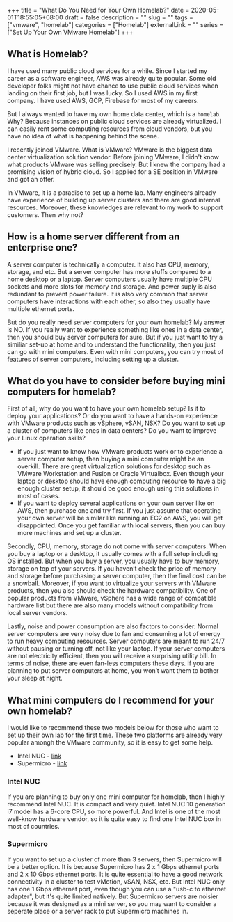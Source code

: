 +++
title = "What Do You Need for Your Own Homelab?"
date = 2020-05-01T18:55:05+08:00
draft = false
description = ""
slug = ""
tags = ["vmware", "homelab"]
categories = ["Homelab"]
externalLink = ""
series = ["Set Up Your Own VMware Homelab"]
+++

## What is Homelab?

I have used many public cloud services for a while. Since I started my career as a software engineer, AWS was already quite popular. Some old developer folks might not have chance to use public cloud services when landing on their first job, but I was lucky. So I used AWS in my first company. I have used AWS, GCP, Firebase for most of my careers.

But I always wanted to have my own home data center, which is a `homelab`. Why? Because instances on public cloud services are already virtualized. I can easily rent some computing resources from cloud vendors, but you have no idea of what is happening behind the scene.

I recently joined VMware. What is VMware? VMware is the biggest data center virtualization solution vendor. Before joining VMware, I didn't know what products VMware was selling precisely. But I knew the company had a promising vision of hybrid cloud. So I applied for a SE position in VMware and got an offer.

In VMware, it is a paradise to set up a home lab. Many engineers already have experience of building up server clusters and there are good internal resources. Moreover, these knowledges are relevant to my work to support customers. Then why not?

## How is a home server different from an enterprise one?

A server computer is technically a computer. It also has CPU, memory, storage, and etc. But a server computer has more stuffs compared to a home desktop or a laptop. Server computers usually have multiple CPU sockets and more slots for memory and storage. And power suply is also redundant to prevent power failure. It is also very common that server computers have interactions with each other, so also they usually have multiple ethernet ports.

But do you really need server computers for your own homelab? My answer is NO. If you really want to experience something like ones in a data center, then you should buy server computers for sure. But if you just want to try a similiar set-up at home and to understand the functionality, then you just can go with mini computers. Even with mini computers, you can try most of features of server computers, including setting up a cluster.

## What do you have to consider before buying mini computers for homelab?

First of all, why do you want to have your own homelab setup? Is it to deploy your applications? Or do you want to have a hands-on experience with VMware products such as vSphere, vSAN, NSX? Do you want to set up a cluster of computers like ones in data centers? Do you want to improve your Linux operation skills?

* If you just want to know how VMware products work or to experience a server computer setup, then buying a mini computer might be an overkill. There are great virtualization solutions for desktop such as VMware Workstation and Fusion or Oracle Virtualbox. Even though your laptop or desktop should have enough computing resource to have a big enough cluster setup, it should be good enough using this solutions in most of cases.
* If you want to deploy several applications on your own server like on AWS, then purchase one and try first. If you just assume that operating your own server will be similar like running an EC2 on AWS, you will get disappointed. Once you get familiar with local servers, then you can buy more machines and set up a cluster.

Secondly, CPU, memory, storage do not come with server computers. When you buy a laptop or a desktop, it usually comes with a full setup including OS installed. But when you buy a server, you usually have to buy memory, storage on top of your servers. If you haven’t check the price of memory and storage before purchasing a server computer, then the final cost can be a snowball. Moreover, if you want to virtualize your servers with VMware products, then you also should check the hardware compatibility. One of popular products from VMware, vSphere has a wide range of compatible hardware list but there are also many models without compatibility from local server vendors.

Lastly, noise and power consumption are also factors to consider. Normal server computers are very noisy due to fan and consuming a lot of energy to run heavy computing resources. Server computers are meant to run 24/7 without pausing or turning off, not like your laptop. If your server computers are not electricity efficient, then you will receive a surprising utility bill. In terms of noise, there are even fan-less computers these days. If you are planning to put server computers at home, you won’t want them to bother your sleep at night.

## What mini computers do I recommend for your own homelab?

I would like to recommend these two models below for those who want to set up their own lab for the first time. These two platforms are already very popular amongh the VMware community, so it is easy to get some help.

* Intel NUC - [link](https://www.intel.sg/content/www/xa/en/products/boards-kits/nuc/kits/nuc10i7fnhc.html)
* Supermicro - [link](https://www.supermicro.com/en/products/system/Mini-ITX/SYS-E300-9D-8CN8TP.cfm)

### Intel NUC

If you are planning to buy only one mini computer for homelab, then I highly recommend Intel NUC. It is compact and very quiet. Intel NUC 10 generation i7 model has a 6-core CPU, so more powerful. And Intel is one of the most well-know hardware vendor, so it is quite easy to find one Intel NUC box in most of countries.

### Supermicro

If you want to set up a cluster of more than 3 servers, then Supermicro will be a better option. It is because Supermicro has 2 x 1 Gbps ethernet ports and 2 x 10 Gbps ethernet ports. It is quite essential to have a good network connectivity in a cluster to test vMotion, vSAN, NSX, etc. But Intel NUC only has one 1 Gbps ethernet port, even though you can use a "usb-c to ethernet adapter", but it's quite limited natively. But Supermicro servers are noisier because it was designed as a mini server, so you may want to consider a seperate place or a server rack to put Supermicro machines in.
